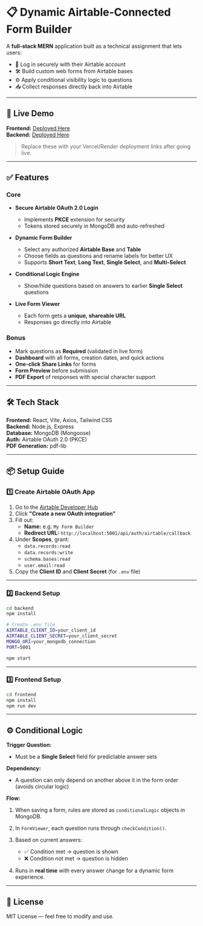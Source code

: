 # 📋 Dynamic Airtable-Connected Form Builder

A **full-stack MERN** application built as a technical assignment that lets users:

- 🔐 Log in securely with their Airtable account
- 🛠 Build custom web forms from Airtable bases
- ⚙️ Apply conditional visibility logic to questions
- 📥 Collect responses directly back into Airtable

---

## 🚀 Live Demo
**Frontend:** [Deployed Here](#)  
**Backend:** [Deployed Here](#)  

> Replace these with your Vercel/Render deployment links after going live.

---

## ✅ Features

### Core
- **Secure Airtable OAuth 2.0 Login**  
  - Implements **PKCE** extension for security  
  - Tokens stored securely in MongoDB and auto-refreshed  

- **Dynamic Form Builder**  
  - Select any authorized **Airtable Base** and **Table**  
  - Choose fields as questions and rename labels for better UX  
  - Supports **Short Text**, **Long Text**, **Single Select**, and **Multi-Select**  

- **Conditional Logic Engine**  
  - Show/hide questions based on answers to earlier **Single Select** questions  

- **Live Form Viewer**  
  - Each form gets a **unique, shareable URL**  
  - Responses go directly into Airtable  

### Bonus
- Mark questions as **Required** (validated in live form)  
- **Dashboard** with all forms, creation dates, and quick actions  
- **One-click Share Links** for forms  
- **Form Preview** before submission  
- **PDF Export** of responses with special character support  

---

## 🛠 Tech Stack

**Frontend:** React, Vite, Axios, Tailwind CSS  
**Backend:** Node.js, Express  
**Database:** MongoDB (Mongoose)  
**Auth:** Airtable OAuth 2.0 (PKCE)  
**PDF Generation:** pdf-lib  

---

## 📦 Setup Guide

### 1️⃣ Create Airtable OAuth App
1. Go to the [Airtable Developer Hub](https://airtable.com/developers)  
2. Click **"Create a new OAuth integration"**  
3. Fill out:
   - **Name:** e.g. `My Form Builder`
   - **Redirect URL:** `http://localhost:5001/api/auth/airtable/callback`
4. Under **Scopes**, grant:
   - `data.records:read`
   - `data.records:write`
   - `schema.bases:read`
   - `user.email:read`
5. Copy the **Client ID** and **Client Secret** (for `.env` file)

---

### 2️⃣ Backend Setup
```bash
cd backend
npm install

# Create .env file
AIRTABLE_CLIENT_ID=your_client_id
AIRTABLE_CLIENT_SECRET=your_client_secret
MONGO_URI=your_mongodb_connection
PORT=5001

npm start
````

---

### 3️⃣ Frontend Setup

```bash
cd frontend
npm install
npm run dev
```

---

## ⚙️ Conditional Logic

**Trigger Question:**

* Must be a **Single Select** field for predictable answer sets

**Dependency:**

* A question can only depend on another above it in the form order (avoids circular logic)

**Flow:**

1. When saving a form, rules are stored as `conditionalLogic` objects in MongoDB.
2. In `FormViewer`, each question runs through `checkCondition()`.
3. Based on current answers:

   * ✅ Condition met → question is shown
   * ❌ Condition not met → question is hidden
4. Runs in **real time** with every answer change for a dynamic form experience.

---

## 📜 License

MIT License — feel free to modify and use.

